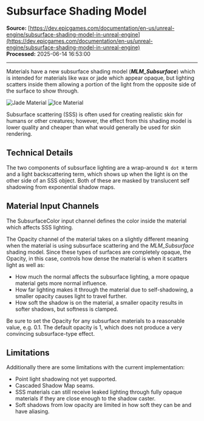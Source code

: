 # Subsurface Shading Model

**Source:** [https://dev.epicgames.com/documentation/en-us/unreal-engine/subsurface-shading-model-in-unreal-engine](https://dev.epicgames.com/documentation/en-us/unreal-engine/subsurface-shading-model-in-unreal-engine)  
**Processed:** 2025-06-14 16:53:00

---

Materials have a new subsurface shading model (***MLM\_Subsurface***) which is intended for materials like wax or jade which appear opaque, but lighting scatters inside them allowing a portion of the light from the opposite side of the surface to show through.

![Jade Material](https://d1iv7db44yhgxn.cloudfront.net/documentation/images/ae625672-2cc4-475e-9983-fb20d846ae94/jade_statue.jpg) ![Ice Material](https://d1iv7db44yhgxn.cloudfront.net/documentation/images/a5d5c785-09e8-4aaa-aeef-1d57c38365fa/ice_mounds.jpg)

Subsurface scattering (SSS) is often used for creating realistic skin for humans or other creatures; however, the effect from this shading model is lower quality and cheaper than what would generally be used for skin rendering.

## Technical Details

The two components of subsurface lighting are a wrap-around `N dot H` term and a light backscattering term, which shows up when the light is on the other side of an SSS object. Both of these are masked by translucent self shadowing from exponential shadow maps.

## Material Input Channels

The SubsurfaceColor input channel defines the color inside the material which affects SSS lighting.

The Opacity channel of the material takes on a slightly different meaning when the material is using subsurface scattering and the *MLM\_Subsurface* shading model. Since these types of surfaces are completely opaque, the Opacity, in this case, controls how dense the material is when it scatters light as well as:

-   How much the normal affects the subsurface lighting, a more opaque material gets more normal influence.
-   How far lighting makes it through the material due to self-shadowing, a smaller opacity causes light to travel further.
-   How soft the shadow is on the material, a smaller opacity results in softer shadows, but softness is clamped.

Be sure to set the Opacity for any subsurface materials to a reasonable value, e.g. 0.1. The default opacity is 1, which does not produce a very convincing subsurface-type effect.

## Limitations

Additionally there are some limitations with the current implementation:

-   Point light shadowing not yet supported.
-   Cascaded Shadow Map seams.
-   SSS materials can still receive leaked lighting through fully opaque materials if they are close enough to the shadow caster.
-   Soft shadows from low opacity are limited in how soft they can be and have aliasing.